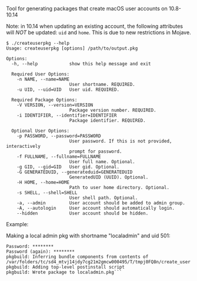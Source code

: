 Tool for generating packages that create macOS user accounts on
10.8-10.14

Note: in 10.14 when updating an existing account, the following attributes will _NOT_ be updated: `uid` and `home`. This is due to new restrictions in Mojave.


```
$ ./createuserpkg --help
Usage: createuserpkg [options] /path/to/output.pkg

Options:
  -h, --help            show this help message and exit

  Required User Options:
    -n NAME, --name=NAME
                        User shortname. REQUIRED.
    -u UID, --uid=UID   User uid. REQUIRED.

  Required Package Options:
    -V VERSION, --version=VERSION
                        Package version number. REQUIRED.
    -i IDENTIFIER, --identifier=IDENTIFIER
                        Package identifier. REQUIRED.

  Optional User Options:
    -p PASSWORD, --password=PASSWORD
                        User password. If this is not provided, interactively
                        prompt for password.
    -f FULLNAME, --fullname=FULLNAME
                        User full name. Optional.
    -g GID, --gid=GID   User gid. Optional.
    -G GENERATEDUID, --generateduid=GENERATEDUID
                        GeneratedUID (UUID). Optional.
    -H HOME, --home=HOME
                        Path to user home directory. Optional.
    -s SHELL, --shell=SHELL
                        User shell path. Optional.
    -a, --admin         User account should be added to admin group.
    -A, --autologin     User account should automatically login.
    --hidden            User account should be hidden.

```

Example:

Making a local admin pkg with shortname "localadmin" and uid 501:

```% ./createuserpkg -n localadmin -u 501 -a -i com.foo.localadminpkg -V 1.0 localadmin.pkg
Password: ********
Password (again): ********
pkgbuild: Inferring bundle components from contents of /var/folders/tc/sd4_mtvj14jdy7cg21m2gmcw000495/T/tmpj0FQ8n/create_user
pkgbuild: Adding top-level postinstall script
pkgbuild: Wrote package to localadmin.pkg```
